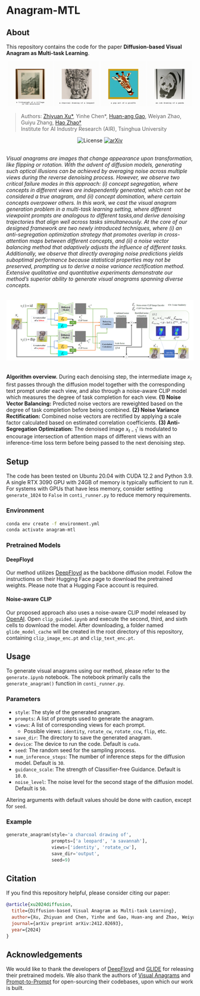 # Anagram-MTL

## About

This repository contains the code for the paper **Diffusion-based Visual Anagram as Multi-task Learning**.

<p align="center">
  <img src="assets/village 00_00_00-00_00_30.gif" width="24%" style="max-width: 100%; height: auto;" />
  <img src="assets/leopard 00_00_00-00_00_30.gif" width="24%" style="max-width: 100%; height: auto;" />
  <img src="assets/giraffe 00_00_00-00_00_30.gif" width="24%" style="max-width: 100%; height: auto;" />
  <img src="assets/panda 00_00_00-00_00_30.gif" width="24%" style="max-width: 100%; height: auto;" />
</p>

> Authors: [Zhiyuan Xu\*](https://scholar.google.com/citations?user=oH8rT3AAAAAJ), Yinhe Chen\*, [Huan-ang Gao](https://c7w.tech/about/), Weiyan Zhao, Guiyu Zhang, [Hao Zhao†](https://sites.google.com/view/fromandto)\
> Institute for AI Industry Research (AIR), Tsinghua University

<div align="center">
  <img src="https://img.shields.io/github/license/Pixtella/Anagram-MTL" alt="License">
  <a href="https://arxiv.org/abs/2412.02693"><img alt='arXiv' src="https://img.shields.io/badge/arXiv-2412.02693-red"></a>
</div>

<br>

*Visual anagrams are images that change appearance upon transformation, like flipping or rotation. With the advent of diffusion models, generating such optical illusions can be achieved by averaging noise across multiple views during the reverse denoising process. However, we observe two critical failure modes in this approach: (i) concept segregation, where concepts in different views are independently generated, which can not be considered a true anagram, and (ii) concept domination, where certain concepts overpower others. In this work, we cast the visual anagram generation problem in a multi-task learning setting, where different viewpoint prompts are analogous to different tasks,and derive denoising trajectories that align well across tasks simultaneously. At the core of our designed framework are two newly introduced techniques, where (i) an anti-segregation optimization strategy that promotes overlap in cross-attention maps between different concepts, and (ii) a noise vector balancing method that adaptively adjusts the influence of different tasks. Additionally, we observe that directly averaging noise predictions yields suboptimal performance because statistical properties may not be preserved, prompting us to derive a noise variance rectification method. Extensive qualitative and quantitative experiments demonstrate our method’s superior ability to generate visual anagrams spanning diverse concepts.*

<br>

<div align="center">
  <img src="assets/method_over.png">
</div>

<br>

**Algorithm overview.** During each denoising step, the intermediate image $x_t$ first passes through the diffusion model together with the corresponding text prompt under each view, and also through a noise-aware CLIP model which measures the degree of task completion for each view. **(1) Noise Vector Balancing:** Predicted noise vectors are reweighted based on the degree of task completion before being combined. **(2) Noise Variance Rectification:** Combined noise vectors are rectified by applying a scale factor calculated based on estimated correlation coefficients. **(3) Anti-Segregation Optimization:** The denoised image $x_{t-1}'$ is modulated to encourage intersection of attention maps of different views with an inference-time loss term before being passed to the next denoising step.

## Setup

The code has been tested on Ubuntu 20.04 with CUDA 12.2 and Python 3.9. A single RTX 3090 GPU with 24GB of memory is typically sufficient to run it. For systems with GPUs that have less memory, consider setting `generate_1024` to `False` in `conti_runner.py` to reduce memory requirements.

### Environment

```bash
conda env create -f environment.yml
conda activate anagram-mtl
```

### Pretrained Models

#### DeepFloyd

Our method utilizes [DeepFloyd](https://huggingface.co/DeepFloyd/IF-I-XL-v1.0) as the backbone diffusion model. Follow the instructions on their Hugging Face page to download the pretrained weights. Please note that a Hugging Face account is required.

#### Noise-aware CLIP

Our proposed approach also uses a noise-aware CLIP model released by [OpenAI](https://github.com/openai/glide-text2im/blob/main/model-card.md). Open `clip_guided.ipynb` and execute the second, third, and sixth cells to download the model. After downloading, a folder named `glide_model_cache` will be created in the root directory of this repository, containing `clip_image_enc.pt` and `clip_text_enc.pt`.

## Usage

To generate visual anagrams using our method, please refer to the `generate.ipynb` notebook. The notebook primarily calls the `generate_anagram()` function in `conti_runner.py`. 

### Parameters

- `style`: The style of the generated anagram.
- `prompts`: A list of prompts used to generate the anagram.
- `views`: A list of corresponding views for each prompt.
  - Possible views: `identity`, `rotate_cw`, `rotate_ccw`, `flip`, etc.
- `save_dir`: The directory to save the generated anagram.
- `device`: The device to run the code. Default is `cuda`.
- `seed`: The random seed for the sampling process.
- `num_inference_steps`: The number of inference steps for the diffusion model. Default is `30`.
- `guidance_scale`: The strength of Classifier-free Guidance. Default is `10.0`.
- `noise_level`: The noise level for the second stage of the diffusion model. Default is `50`.

Altering arguments with default values should be done with caution, except for `seed`.

### Example

```python
generate_anagram(style='a charcoal drawing of', 
                 prompts=['a leopard', 'a savannah'],
                 views=['identity', 'rotate_cw'],
                 save_dir='output',
                 seed=9)
```


## Citation

If you find this repository helpful, please consider citing our paper:

```bibtex
@article{xu2024diffusion,
  title={Diffusion-based Visual Anagram as Multi-task Learning},
  author={Xu, Zhiyuan and Chen, Yinhe and Gao, Huan-ang and Zhao, Weiyan and Zhang, Guiyu and Zhao, Hao},
  journal={arXiv preprint arXiv:2412.02693},
  year={2024}
}
```

## Acknowledgements

We would like to thank the developers of [DeepFloyd](https://huggingface.co/DeepFloyd/IF-I-XL-v1.0) and [GLIDE](https://github.com/openai/glide-text2im/blob/main/model-card.md) for releasing their pretrained models. We also thank the authors of [Visual Anagrams](https://github.com/dangeng/visual_anagrams) and [Prompt-to-Prompt](https://github.com/google/prompt-to-prompt/) for open-sourcing their codebases, upon which our work is built.
